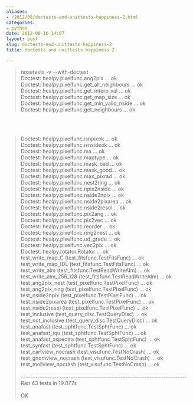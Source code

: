 ```yaml
---
aliases:
- /2012/08/doctests-and-unittests-happiness-2.html
categories:
- python
date: 2012-08-16 14:07
layout: post
slug: doctests-and-unittests-happiness-2
title: doctests and unittests happiness 2

---
```


<blockquote>
 nosetests -v --with-doctest
 <br/>
 Doctest: healpy.pixelfunc.ang2pix ... ok
 <br/>
 Doctest: healpy.pixelfunc.get_all_neighbours ... ok
 <br/>
 Doctest: healpy.pixelfunc.get_interp_val ... ok
 <br/>
 Doctest: healpy.pixelfunc.get_map_size ... ok
 <br/>
 Doctest: healpy.pixelfunc.get_min_valid_nside ... ok
 <br/>
 Doctest: healpy.pixelfunc.get_neighbours ... ok
</blockquote>
<br/>
<a name="more">
</a>
<br/>
<blockquote>
 Doctest: healpy.pixelfunc.isnpixok ... ok
 <br/>
 Doctest: healpy.pixelfunc.isnsideok ... ok
 <br/>
 Doctest: healpy.pixelfunc.ma ... ok
 <br/>
 Doctest: healpy.pixelfunc.maptype ... ok
 <br/>
 Doctest: healpy.pixelfunc.mask_bad ... ok
 <br/>
 Doctest: healpy.pixelfunc.mask_good ... ok
 <br/>
 Doctest: healpy.pixelfunc.max_pixrad ... ok
 <br/>
 Doctest: healpy.pixelfunc.nest2ring ... ok
 <br/>
 Doctest: healpy.pixelfunc.npix2nside ... ok
 <br/>
 Doctest: healpy.pixelfunc.nside2npix ... ok
 <br/>
 Doctest: healpy.pixelfunc.nside2pixarea ... ok
 <br/>
 Doctest: healpy.pixelfunc.nside2resol ... ok
 <br/>
 Doctest: healpy.pixelfunc.pix2ang ... ok
 <br/>
 Doctest: healpy.pixelfunc.pix2vec ... ok
 <br/>
 Doctest: healpy.pixelfunc.reorder ... ok
 <br/>
 Doctest: healpy.pixelfunc.ring2nest ... ok
 <br/>
 Doctest: healpy.pixelfunc.ud_grade ... ok
 <br/>
 Doctest: healpy.pixelfunc.vec2pix ... ok
 <br/>
 Doctest: healpy.rotator.Rotator ... ok
 <br/>
 test_write_map_C (test_fitsfunc.TestFitsFunc) ... ok
 <br/>
 test_write_map_IDL (test_fitsfunc.TestFitsFunc) ... ok
 <br/>
 test_write_alm (test_fitsfunc.TestReadWriteAlm) ... ok
 <br/>
 test_write_alm_256_128 (test_fitsfunc.TestReadWriteAlm) ... ok
 <br/>
 test_ang2pix_nest (test_pixelfunc.TestPixelFunc) ... ok
 <br/>
 test_ang2pix_ring (test_pixelfunc.TestPixelFunc) ... ok
 <br/>
 test_nside2npix (test_pixelfunc.TestPixelFunc) ... ok
 <br/>
 test_nside2pixarea (test_pixelfunc.TestPixelFunc) ... ok
 <br/>
 test_nside2resol (test_pixelfunc.TestPixelFunc) ... ok
 <br/>
 test_inclusive (test_query_disc.TestQueryDisc) ... ok
 <br/>
 test_not_inclusive (test_query_disc.TestQueryDisc) ... ok
 <br/>
 test_anafast (test_sphtfunc.TestSphtFunc) ... ok
 <br/>
 test_anafast_iqu (test_sphtfunc.TestSphtFunc) ... ok
 <br/>
 test_anafast_xspectra (test_sphtfunc.TestSphtFunc) ... ok
 <br/>
 test_synfast (test_sphtfunc.TestSphtFunc) ... ok
 <br/>
 test_cartview_nocrash (test_visufunc.TestNoCrash) ... ok
 <br/>
 test_gnomview_nocrash (test_visufunc.TestNoCrash) ... ok
 <br/>
 test_mollview_nocrash (test_visufunc.TestNoCrash) ... ok
 <br/>
 <br/>
 ----------------------------------------------------------------------
 <br/>
 Ran 43 tests in 19.077s
 <br/>
 <br/>
 OK
</blockquote>
